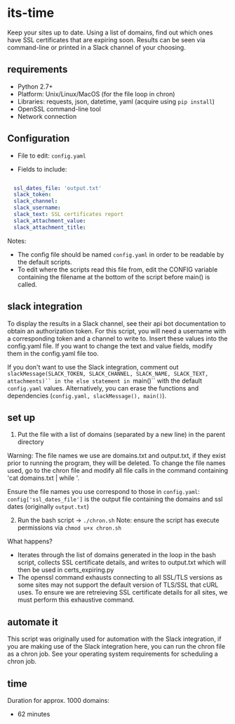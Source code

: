 # its-time

Keep your sites up to date.
Using a list of domains, find out which ones have SSL certificates that are expiring soon.
Results can be seen via command-line or printed in a Slack channel of your choosing.

## requirements

* Python 2.7+
* Platform: Unix/Linux/MacOS (for the file loop in chron)
* Libraries: requests, json, datetime, yaml (acquire using `pip install`)
* OpenSSL command-line tool
* Network connection

## Configuration
* File to edit: `config.yaml`

* Fields to include:
```yaml

  ssl_dates_file: 'output.txt'
  slack_token:
  slack_channel:
  slack_username:
  slack_text: SSL certificates report
  slack_attachment_value:
  slack_attachment_title:
```

Notes:
 - The config file should be named ```config.yaml``` in order to be readable by the default scripts.
 - To edit where the scripts read this file from, edit the CONFIG variable containing the filename at the bottom of the script before main() is called.

## slack integration

To display the results in a Slack channel, see their api bot documentation to obtain an authorization token. For this script, you will need a username with a corresponding token and a channel to write to. Insert these values into the config.yaml file. If you want to change the text and value fields, modify them in the config.yaml file too.

If you don't want to use the Slack integration, comment out
`slackMessage(SLACK_TOKEN, SLACK_CHANNEL, SLACK_NAME, SLACK_TEXT, attachments)``
in the else statement in `main()`` with the default `config.yaml` values. Alternatively, you can erase the functions and dependencies (`config.yaml, slackMessage(), main()`).

## set up

1) Put the file with a list of domains (separated by a new line) in the parent directory

Warning: The file names we use are domains.txt and output.txt, if they exist prior to running the program, they will be deleted. To change the file names used, go to the chron file and modify all file calls in the command containing 'cat domains.txt | while '.

Ensure the file names you use correspond to those in `config.yaml`:
`config['ssl_dates_file']` is the output file containing the domains and ssl dates (originally `output.txt`)

2) Run the bash script -> `./chron.sh`
Note: ensure the script has execute permissions via `chmod u+x chron.sh`

What happens?
 - Iterates through the list of domains generated in the loop in the bash script, collects SSL certificate details, and writes to output.txt which will then be used in certs_expiring.py
 - The openssl command exhausts connecting to all SSL/TLS versions as some sites may not support the default version of TLS/SSL that cURL uses. To ensure we are retreieving SSL certificate details for all sites, we must perform this exhaustive command.

## automate it

This script was originally used for automation with the Slack integration, if you are making use of the Slack integration here, you can run the chron file as a chron job. See your operating system requirements for scheduling a chron job.

## time
Duration for approx. 1000 domains:
 - 62 minutes
